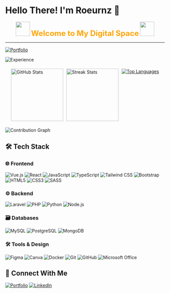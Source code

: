 # Hello There! I'm Roeurnz 👋 

<div align="center">
  <img src="https://user-images.githubusercontent.com/74038190/213844263-a8897a51-32f4-4b3b-b5c2-e1528b89f6f3.png" width="45px" style="animation: float 4s ease-in-out infinite">
  <span style="font-size: 24px; font-weight: bold; color: #FFA500;">Welcome to My Digital Space</span>
  <img src="https://user-images.githubusercontent.com/74038190/213844263-a8897a51-32f4-4b3b-b5c2-e1528b89f6f3.png" width="45px" style="animation: float 4s ease-in-out infinite">
</div>

---

<div align="start">
  <!-- Clickable Animated Header -->
  <a href="https://roeurnz.sinctuze.info" target="_blank">
    <img src="https://readme-typing-svg.demolab.com?font=Roboto+Slab&weight=600&size=22&duration=2500&pause=500&color=FFA500&background=FFFFFF00&width=500&height=50&lines=Full-Stack+Developer+%7C;Portfolio%3A+roeurnz.sinctuze.info" alt="Portfolio">
  </a>

  <!-- Dynamic Years Badge (GitHub Action will update this) -->
  ![Experience](https://img.shields.io/badge/Code_Experience-2023--2025-brightgreen?style=flat&logo=javascript)

  <!-- GitHub Stats Cards -->
  <div style="display: flex; flex-wrap: wrap; justify-content: center; gap: 10px; margin: 20px 0;">
    <a href="https://github.com/roeurnz" target="_blank">
      <img src="https://github-readme-stats.vercel.app/api?username=roeurnz&show_icons=true&theme=radical&hide_border=true" height="165" alt="GitHub Stats">
    </a>
  <a href="https://github.com/roeurnz?tab=repositories" target="_blank">
    <img src="https://streak-stats.demolab.com/?user=roeurnz&theme=radical&hide_border=true" height="165" alt="Streak Stats">
  </a>
  <!-- Top Languages -->
  <a href="https://github.com/roeurnz?tab=repositories" target="_blank">
    <img src="https://github-readme-stats.vercel.app/api/top-langs/?username=roeurnz&layout=compact&theme=radical&hide_border=true" alt="Top Languages">
  </a>

  </div>
</div>


![Contribution Graph](https://github-readme-activity-graph.vercel.app/graph?username=roeurnz&theme=react-dark&hide_border=true&area=true)



  <!--
![Trophies](https://github-profile-trophy.vercel.app/?username=roeurnz&theme=onedark&no-frame=true&column=4)




![Visitor Count](https://komarev.com/ghpvc/?username=roeurnz&label=Profile+Views&color=orange&style=flat)

-->

## 🛠️ Tech Stack  

### **🌐 Frontend**  
![Vue.js](https://img.shields.io/badge/Vue.js-4FC08D?style=flat&logo=vuedotjs&logoColor=white)
![React](https://img.shields.io/badge/React-20232A?style=flat&logo=react&logoColor=61DAFB)
![JavaScript](https://img.shields.io/badge/JavaScript-F7DF1E?style=flat&logo=javascript&logoColor=black)
![TypeScript](https://img.shields.io/badge/TypeScript-3178C6?style=flat&logo=typescript&logoColor=white)
![Tailwind CSS](https://img.shields.io/badge/Tailwind_CSS-06B6D4?style=flat&logo=tailwind-css&logoColor=white)
![Bootstrap](https://img.shields.io/badge/Bootstrap-7952B3?style=flat&logo=bootstrap&logoColor=white)
![HTML5](https://img.shields.io/badge/HTML5-E34F26?style=flat&logo=html5&logoColor=white)
![CSS3](https://img.shields.io/badge/CSS3-1572B6?style=flat&logo=css3&logoColor=white)
![SASS](https://img.shields.io/badge/SASS-hotpink.svg?style=flat&logo=SASS&logoColor=white)

### **⚙️ Backend**  
![Laravel](https://img.shields.io/badge/Laravel-FF2D20?style=flat&logo=laravel&logoColor=white)
![PHP](https://img.shields.io/badge/PHP-777BB4?style=flat&logo=php&logoColor=white)
![Python](https://img.shields.io/badge/Python-3776AB?style=flat&logo=python&logoColor=white)
![Node.js](https://img.shields.io/badge/Node.js-339933?style=flat&logo=nodedotjs&logoColor=white)

### **🗃️ Databases**  
![MySQL](https://img.shields.io/badge/MySQL-4479A1?style=flat&logo=mysql&logoColor=white)
![PostgreSQL](https://img.shields.io/badge/PostgreSQL-4169E1?style=flat&logo=postgresql&logoColor=white)
![MongoDB](https://img.shields.io/badge/MongoDB-47A248?style=flat&logo=mongodb&logoColor=white)

### **🛠️ Tools & Design**  
![Figma](https://img.shields.io/badge/Figma-F24E1E?style=flat&logo=figma&logoColor=white)
![Canva](https://img.shields.io/badge/Canva-%2300C4CC.svg?style=flat&logo=Canva&logoColor=white)
![Docker](https://img.shields.io/badge/Docker-2496ED?style=flat&logo=docker&logoColor=white)
![Git](https://img.shields.io/badge/Git-F05032?style=flat&logo=git&logoColor=white)
![GitHub](https://img.shields.io/badge/GitHub-181717?style=flat&logo=github&logoColor=white)
![Microsoft Office](https://img.shields.io/badge/Microsoft_Office-D83B01?style=flat&logo=microsoft-office&logoColor=white)

## 🔗 Connect With Me
[![Portfolio](https://img.shields.io/badge/Portfolio-FFA500?style=for-the-badge)](https://roeurnz.sinctuze.info)
[![LinkedIn](https://img.shields.io/badge/LinkedIn-0A66C2?style=for-the-badge&logo=linkedin&logoColor=white)](https://linkedin.com/in/roeurnkaki)


